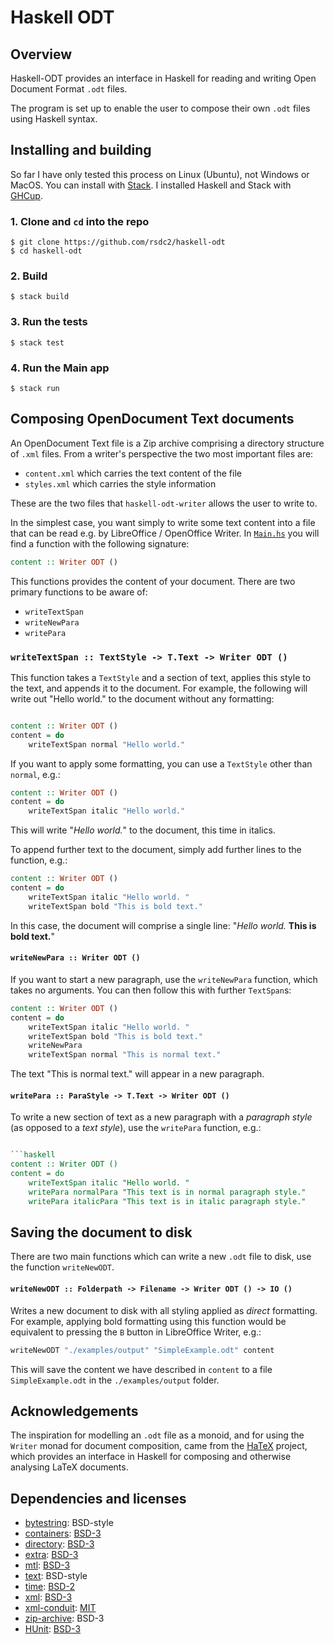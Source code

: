 # Haskell ODT


## Overview

Haskell-ODT provides an interface in Haskell for reading and writing Open Document Format `.odt` files.

The program is set up to enable the user to compose their own `.odt` files using Haskell syntax. 

## Installing and building

So far I have only tested this process on Linux (Ubuntu), not Windows or MacOS. You can install with [Stack](https://docs.haskellstack.org/en/stable/). I installed Haskell and Stack with [GHCup](https://www.haskell.org/ghcup/). 

### 1. Clone and `cd` into the repo

```
$ git clone https://github.com/rsdc2/haskell-odt
$ cd haskell-odt
```

### 2. Build

```
$ stack build
```

### 3. Run the tests

```
$ stack test
```

### 4. Run the Main app

```
$ stack run
```

## Composing OpenDocument Text documents

An OpenDocument Text file is a Zip archive comprising a directory structure of `.xml` files. From a writer's perspective the two most important files are:

- `content.xml` which carries the text content of the file
- `styles.xml` which carries the style information

These are the two files that `haskell-odt-writer` allows the user to write to.

In the simplest case, you want simply to write some text content into a file that can be read e.g. by LibreOffice / OpenOffice Writer. In [`Main.hs`](app/Main.hs) you will find a function with the following signature:

```haskell
content :: Writer ODT ()
```

This functions provides the content of your document. There are two primary functions to be aware of:

- `writeTextSpan`
- `writeNewPara`
- `writePara` 

### `writeTextSpan :: TextStyle -> T.Text -> Writer ODT ()`

This function takes a `TextStyle` and a section of text, applies this style to the text, and appends it to the document. For example, the following will write out "Hello world." to the document without any formatting:

```haskell

content :: Writer ODT ()
content = do
    writeTextSpan normal "Hello world."
```

If you want to apply some formatting, you can use a `TextStyle` other than `normal`, e.g.:

```haskell
content :: Writer ODT ()
content = do
    writeTextSpan italic "Hello world."
```

This will write "_Hello world._" to the document, this time in italics.

To append further text to the document, simply add further lines to the function, e.g.:

```haskell
content :: Writer ODT ()
content = do
    writeTextSpan italic "Hello world. "
    writeTextSpan bold "This is bold text."
```

In this case, the document will comprise a single line: "*Hello world.* **This is bold text.**"

#### `writeNewPara :: Writer ODT ()`

If you want to start a new paragraph, use the `writeNewPara` function, which takes no arguments. You can then follow this with further `TextSpan`s:

```haskell
content :: Writer ODT ()
content = do
    writeTextSpan italic "Hello world. "
    writeTextSpan bold "This is bold text."
    writeNewPara
    writeTextSpan normal "This is normal text."
```

The text "This is normal text." will appear in a new paragraph.


#### `writePara :: ParaStyle -> T.Text -> Writer ODT ()`

To write a new section of text as a new paragraph with a _paragraph style_ (as opposed to a _text style_), use the `writePara` function, e.g.:

```haskell

```haskell
content :: Writer ODT ()
content = do
    writeTextSpan italic "Hello world. "
    writePara normalPara "This text is in normal paragraph style."
    writePara italicPara "This text is in italic paragraph style."
```


## Saving the document to disk

There are two main functions which can write a new `.odt` file to disk, use the function `writeNewODT`.

#### `writeNewODT :: Folderpath -> Filename -> Writer ODT () -> IO ()`

Writes a new document to disk with all styling applied as _direct_ formatting. For example, applying bold formatting using this function would be equivalent to pressing the `B` button in LibreOffice Writer, e.g.:

```haskell
writeNewODT "./examples/output" "SimpleExample.odt" content
```

This will save the content we have described in `content` to a file `SimpleExample.odt` in the `./examples/output` folder.

<!-- - `writeNewODTWithStyles`: Writes a new document to disk with all styling applied via _styles_. Applying e.g. bold formatting using this function would be equivalent to using the `Strong Emphasis` style in LibreOffice Writer.  -->

<!-- ## Key concepts -->

## Acknowledgements 

The inspiration for modelling an `.odt` file as a monoid, and for using the `Writer` monad for document composition, came from the [HaTeX](https://gitlab.com/daniel-casanueva/haskell/HaTeX) project, which provides an interface in Haskell for composing and otherwise analysing LaTeX documents. 

## Dependencies and licenses

- [bytestring](https://hackage.haskell.org/package/bytestring-0.12.1.0/docs/Data-ByteString.html): BSD-style
- [containers](https://hackage.haskell.org/package/containers): [BSD-3](https://hackage.haskell.org/package/containers-0.7/src/LICENSE)
- [directory](https://hackage.haskell.org/package/directory): [BSD-3](https://hackage.haskell.org/package/directory-1.3.9.0/src/LICENSE)
- [extra](https://hackage.haskell.org/package/extra): [BSD-3](https://hackage.haskell.org/package/extra-1.8/src/LICENSE)
- [mtl](https://hackage.haskell.org/package/mtl): [BSD-3](https://hackage.haskell.org/package/mtl-2.3.1/src/LICENSE)
- [text](https://hackage.haskell.org/package/text-2.1.2/docs/Data-Text.html): BSD-style
- [time](https://hackage.haskell.org/package/time): [BSD-2](https://hackage.haskell.org/package/time-1.14/src/LICENSE)
- [xml](https://hackage.haskell.org/package/xml): [BSD-3](https://hackage.haskell.org/package/xml-1.3.14/src/LICENSE)
- [xml-conduit](https://hackage.haskell.org/package/xml-conduit): [MIT](https://hackage.haskell.org/package/xml-conduit-1.10.0.0/src/LICENSE)
- [zip-archive](https://hackage.haskell.org/package/zip-archive-0.4.3.2/docs/Codec-Archive-Zip.html): BSD-3
- [HUnit](https://hackage.haskell.org/package/HUnit): [BSD-3](https://hackage.haskell.org/package/HUnit-1.6.2.0/src/LICENSE)